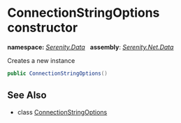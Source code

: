 # ConnectionStringOptions constructor
**namespace:** *[Serenity.Data](../../README.md#serenity.data-namespace)*   **assembly**: *[Serenity.Net.Data](../../README.md)*

Creates a new instance

```csharp
public ConnectionStringOptions()
```

## See Also

* class [ConnectionStringOptions](../ConnectionStringOptions.md)